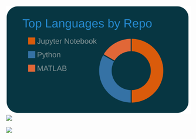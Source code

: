 [![](https://raw.githubusercontent.com/danho47/danho47/main/profile-summary-card-output/solarized_dark/1-repos-per-language.svg)](https://github.com/vn7n24fzkq/github-profile-summary-cards)
[![](https://raw.githubusercontent.com/yanho47/danho47/main/profile-summary-card-output/vue/2-most-commit-language.svg)](https://github.com/vn7n24fzkq/github-profile-summary-cards)


![](https://komarev.com/ghpvc/?username=yuta17&color=green)
<!--
**danho47/danho47** is a ✨ _special_ ✨ repository because its `README.md` (this file) appears on your GitHub profile.

Here are some ideas to get you started:

- 🔭 I’m currently working on ...
- 🌱 I’m currently learning ...
- 👯 I’m looking to collaborate on ...
- 🤔 I’m looking for help with ...
- 💬 Ask me about ...
- 📫 How to reach me: ...
- 😄 Pronouns: ...
- ⚡ Fun fact: ...
-->
